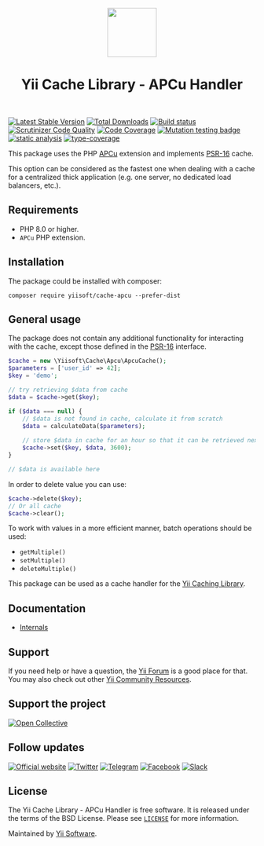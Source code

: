 <p align="center">
    <a href="https://github.com/yiisoft" target="_blank">
        <img src="https://yiisoft.github.io/docs/images/yii_logo.svg" height="100px">
    </a>
    <h1 align="center">Yii Cache Library - APCu Handler</h1>
    <br>
</p>

[![Latest Stable Version](https://poser.pugx.org/yiisoft/cache-apcu/v/stable.png)](https://packagist.org/packages/yiisoft/cache-apcu)
[![Total Downloads](https://poser.pugx.org/yiisoft/cache-apcu/downloads.png)](https://packagist.org/packages/yiisoft/cache-apcu)
[![Build status](https://github.com/yiisoft/cache-apcu/workflows/build/badge.svg)](https://github.com/yiisoft/cache-apcu/actions?query=workflow%3Abuild)
[![Scrutinizer Code Quality](https://scrutinizer-ci.com/g/yiisoft/cache-apcu/badges/quality-score.png?b=master)](https://scrutinizer-ci.com/g/yiisoft/cache-apcu/?branch=master)
[![Code Coverage](https://scrutinizer-ci.com/g/yiisoft/cache-apcu/badges/coverage.png?b=master)](https://scrutinizer-ci.com/g/yiisoft/cache-apcu/?branch=master)
[![Mutation testing badge](https://img.shields.io/endpoint?style=flat&url=https%3A%2F%2Fbadge-api.stryker-mutator.io%2Fgithub.com%2Fyiisoft%2Fcache-apcu%2Fmaster)](https://dashboard.stryker-mutator.io/reports/github.com/yiisoft/cache-apcu/master)
[![static analysis](https://github.com/yiisoft/cache-apcu/workflows/static%20analysis/badge.svg)](https://github.com/yiisoft/cache-apcu/actions?query=workflow%3A%22static+analysis%22)
[![type-coverage](https://shepherd.dev/github/yiisoft/cache-apcu/coverage.svg)](https://shepherd.dev/github/yiisoft/cache-apcu)

This package uses the PHP [APCu](https://www.php.net/manual/book.apcu.php)
extension and implements [PSR-16](https://www.php-fig.org/psr/psr-16/) cache.

This option can be considered as the fastest one when dealing with a cache for a
centralized thick application (e.g. one server, no dedicated load balancers, etc.).

## Requirements

- PHP 8.0 or higher.
- `APCu` PHP extension.

## Installation

The package could be installed with composer:

```shell
composer require yiisoft/cache-apcu --prefer-dist
```

## General usage

The package does not contain any additional functionality for interacting with the cache,
except those defined in the [PSR-16](https://www.php-fig.org/psr/psr-16/) interface.

```php
$cache = new \Yiisoft\Cache\Apcu\ApcuCache();
$parameters = ['user_id' => 42];
$key = 'demo';

// try retrieving $data from cache
$data = $cache->get($key);

if ($data === null) {
    // $data is not found in cache, calculate it from scratch
    $data = calculateData($parameters);
    
    // store $data in cache for an hour so that it can be retrieved next time
    $cache->set($key, $data, 3600);
}

// $data is available here
```

In order to delete value you can use:

```php
$cache->delete($key);
// Or all cache
$cache->clear();
```

To work with values in a more efficient manner, batch operations should be used:

- `getMultiple()`
- `setMultiple()`
- `deleteMultiple()`

This package can be used as a cache handler for the [Yii Caching Library](https://github.com/yiisoft/cache).

## Documentation

- [Internals](docs/internals.md)

## Support

If you need help or have a question, the [Yii Forum](https://forum.yiiframework.com/c/yii-3-0/63) is a good place for that.
You may also check out other [Yii Community Resources](https://www.yiiframework.com/community).

## Support the project

[![Open Collective](https://img.shields.io/badge/Open%20Collective-sponsor-7eadf1?logo=open%20collective&logoColor=7eadf1&labelColor=555555)](https://opencollective.com/yiisoft)

## Follow updates

[![Official website](https://img.shields.io/badge/Powered_by-Yii_Framework-green.svg?style=flat)](https://www.yiiframework.com/)
[![Twitter](https://img.shields.io/badge/twitter-follow-1DA1F2?logo=twitter&logoColor=1DA1F2&labelColor=555555?style=flat)](https://twitter.com/yiiframework)
[![Telegram](https://img.shields.io/badge/telegram-join-1DA1F2?style=flat&logo=telegram)](https://t.me/yii3en)
[![Facebook](https://img.shields.io/badge/facebook-join-1DA1F2?style=flat&logo=facebook&logoColor=ffffff)](https://www.facebook.com/groups/yiitalk)
[![Slack](https://img.shields.io/badge/slack-join-1DA1F2?style=flat&logo=slack)](https://yiiframework.com/go/slack)

## License

The Yii Cache Library - APCu Handler is free software. It is released under the terms of the BSD License.
Please see [`LICENSE`](./LICENSE.md) for more information.

Maintained by [Yii Software](https://www.yiiframework.com/).

